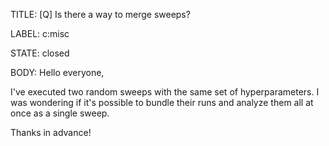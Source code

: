 TITLE:
[Q] Is there a way to merge sweeps?

LABEL:
c:misc

STATE:
closed

BODY:
Hello everyone,

I've executed two random sweeps with the same set of hyperparameters. I was wondering if it's possible to bundle their runs and analyze them all at once as a single sweep.

Thanks in advance!



